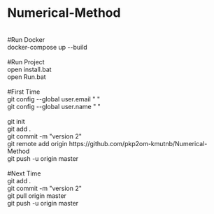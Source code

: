 # Numerical-Method
<br/> 
#Run Docker<br/> 
docker-compose up --build <br/>

<br/> 
#Run Project<br/> 
open install.bat<br/> 
open Run.bat<br/> 


<br/> 
#First Time<br/> 
git config --global user.email " "<br/> 
git config --global user.name " "<br/> 
<br/> 
git init <br/>
git add . <br/> 
git commit -m "version 2" <br/>
git remote add origin https://github.com/pkp2om-kmutnb/Numerical-Method <br/>
git push -u origin master <br/>

<br/> 
#Next Time<br/> 
git add . <br/> 
git commit -m "version 2" <br/>
git pull origin master <br/>
git push -u origin master <br/>


